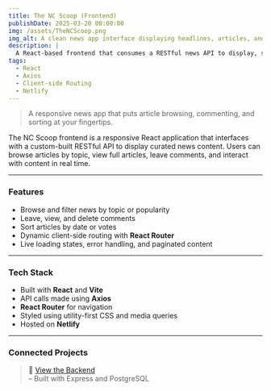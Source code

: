 ```yaml
---
title: The NC Scoop (Frontend)
publishDate: 2025-03-20 00:00:00
img: /assets/TheNCScoop.png
img_alt: A clean news app interface displaying headlines, articles, and categories
description: |
  A React-based frontend that consumes a RESTful news API to display, sort, and interact with dynamic content and comments.
tags:
  - React
  - Axios
  - Client-side Routing
  - Netlify
---
```


> A responsive news app that puts article browsing, commenting, and sorting at your fingertips.

The NC Scoop frontend is a responsive React application that interfaces with a custom-built RESTful API to display curated news content. Users can browse articles by topic, view full articles, leave comments, and interact with content in real time.

---

### Features

- Browse and filter news by topic or popularity
- Leave, view, and delete comments
- Sort articles by date or votes
- Dynamic client-side routing with **React Router**
- Live loading states, error handling, and paginated content

---

### Tech Stack

- Built with **React** and **Vite**
- API calls made using **Axios**
- **React Router** for navigation
- Styled using utility-first CSS and media queries
- Hosted on **Netlify**

---

### Connected Projects

> 🔗 [View the Backend](./the-nc-scoop-backend)<br> – Built with Express and PostgreSQL